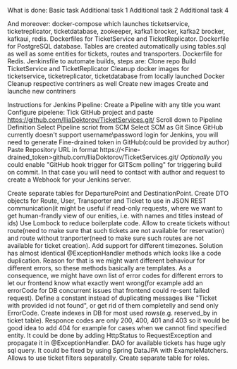 What is done:
Basic task
Additional task 1
Additional task 2
Additional task 4

And moreover:
docker-compose which launches ticketservice, ticketreplicator, ticketdatabase, zookeeper, kafka1 brocker, kafka2 brocker, kafkaui, redis.
Dockerfiles for TicketService and TicketReplicator.
Dockerfile for PostgreSQL database. Tables are created automatically using tables.sql as well as some entities for tickets, routes and transporters.
Dockerfile for Redis.
Jenkinsfile to automate builds, steps are:
	Clone repo
	Build TicketService and TicketReplicator
	Cleanup docker images for ticketservice, ticketreplicator, ticketdatabase from locally launched Docker
	Cleanup respective contriners as well
	Create new images
	Create and launche new contriners

Instructions for Jenkins Pipeline:
Create a Pipeline with any title you want
Configure pipelene:
	Tick GitHub project and paste https://github.com/IliaDoktorov/TicketServices.git/
	Scroll down to Pipeline Definition
	Select Pipeline scriot from SCM
	Select SCM as Git
	Since GitHub currently doesn't support username\password login for Jenkins, you will need to generate Fine-drained token in GitHub(could be provided by author)
	Paste Repository URL in format https://<Fine-drained_token>github.com/IliaDoktorov/TicketServices.git/
	*Optionally* you could enable "GitHub hook trigger for GITScm polling" for triggering build on commit. In that case you will need to contact with author and request to create a Webhook for your Jenkins server.

Create separate tables for DeparturePoint and DestinationPoint.
Create DTO objects for Route, User, Transporter and Ticket to use in JSON REST communication(it might be useful if read-only requests, where we want to get human-frandly view of our enities, i.e. with names and titles instead of ids)
Use Lombock to reduce boilerplate code.
Allow to create tickets without route(need to make sure that such tickets are not available for reservation) and route without tranporter(need to make sure such routes are not available for ticket creation).
Add support for different timezones.
Solution has almost identical @ExceptionHandler methods which looks like a code duplication. Reason for that is we might want different behaviour for different errors, so these methods basically are templates.
As a consequence, we might have own list of error codes for different errors to let our frontend know what exactly went wrong(for example add an errorCode for DB concurrent issues that frontend could re-sent failed request).
Define a constant instead of duplicating messages like "Ticket with provided id not found", or get rid of them completelly and send only ErrorCode.
Create indexes in DB for most used rows(e.g. reserved_by in ticket table).
Responce codes are only 200, 400, 401 and 403 so it would be good idea to add 404 for example for cases when we cannot find specified entity. It could be done by adding HttpStatus to RequestException and propagate it in @ExceptionHandler.
DAO for available tickets has huge ugly sql query. It could be fixed by using Spring DataJPA with ExampleMatchers.
Allows to use ticket filters separatelly.
Create separate table for roles.
